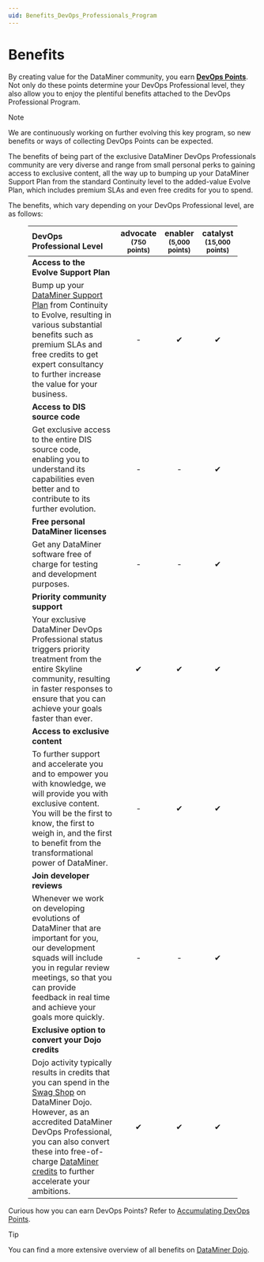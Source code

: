 ```yaml
---
uid: Benefits_DevOps_Professionals_Program
---
```


# Benefits

By creating value for the DataMiner community, you earn [**DevOps Points**](xref:DevOps_Points). Not only do these points determine your DevOps Professional level, they also allow you to enjoy the plentiful benefits attached to the DevOps Professional Program.

> [!NOTE]
> We are continuously working on further evolving this key program, so new benefits or ways of collecting DevOps Points can be expected.

The benefits of being part of the exclusive DataMiner DevOps Professionals community are very diverse and range from small personal perks to gaining access to exclusive content, all the way up to bumping up your DataMiner Support Plan from the standard Continuity level to the added-value Evolve Plan, which includes premium SLAs and even free credits for you to spend.

The benefits, which vary depending on your DevOps Professional level, are as follows:

<figure id="SupportPlans">
  <table>
    <thead>
      <tr>
        <th style="text-align:left;">DevOps Professional Level</th>
        <th style="text-align:center;">advocate<br><small>(750 points)</small></th>
        <th style="text-align:center;">enabler<br><small>(5,000 points)</small></th>
        <th style="text-align:center;">catalyst<br><small>(15,000 points)</small></th>
      </tr>
    </thead>
    <tbody>
      <tr>
        <td style="text-align:left;"><strong>Access to the Evolve Support Plan</strong></td>
        <td style="text-align:center;"></td>
        <td style="text-align:center;"></td>
        <td style="text-align:center;"></td>
      </tr>
      <tr>
        <td style="text-align:left;">
          Bump up your <a href="https://community.dataminer.services/support-services/">DataMiner Support Plan</a> from Continuity to Evolve, resulting in various substantial benefits such as premium SLAs and free credits to get expert consultancy to further increase the value for your business.
        </td>
        <td style="text-align:center;">-</td>
        <td style="text-align:center;">&#x2714;</td>
        <td style="text-align:center;">&#x2714;</td>
      </tr>
      <tr>
        <td style="text-align:left;"><strong>Access to DIS source code</strong></td>
        <td style="text-align:center;"></td>
        <td style="text-align:center;"></td>
        <td style="text-align:center;"></td>
      </tr>
      <tr>
        <td style="text-align:left;">
          Get exclusive access to the entire DIS source code, enabling you to understand its capabilities even better and to contribute to its further evolution.
        </td>
        <td style="text-align:center;">-</td>
        <td style="text-align:center;">-</td>
        <td style="text-align:center;">&#x2714;</td>
      </tr>
      <tr>
        <td style="text-align:left;"><strong>Free personal DataMiner licenses</strong></td>
        <td style="text-align:center;"></td>
        <td style="text-align:center;"></td>
        <td style="text-align:center;"></td>
      </tr>
      <tr>
        <td style="text-align:left;">Get any DataMiner software free of charge for testing and development purposes.</td>
        <td style="text-align:center;">-</td>
        <td style="text-align:center;">-</td>
        <td style="text-align:center;">&#x2714;</td>
      </tr>
      <tr>
        <td style="text-align:left;"><strong>Priority community support</strong></td>
        <td style="text-align:center;"></td>
        <td style="text-align:center;"></td>
        <td style="text-align:center;"></td>
      </tr>
      <tr>
        <td style="text-align:left;">
          Your exclusive DataMiner DevOps Professional status triggers priority treatment from the entire Skyline community, resulting in faster responses to ensure that you can achieve your goals faster than ever.
        </td>
        <td style="text-align:center;">&#x2714;</td>
        <td style="text-align:center;">&#x2714;</td>
        <td style="text-align:center;">&#x2714;</td>
      </tr>
      <tr>
        <td style="text-align:left;"><strong>Access to exclusive content</strong></td>
        <td style="text-align:center;"></td>
        <td style="text-align:center;"></td>
        <td style="text-align:center;"></td>
      </tr>
      <tr>
        <td style="text-align:left;">
          To further support and accelerate you and to empower you with knowledge, we will provide you with exclusive content. You will be the first to know, the first to weigh in, and the first to benefit from the transformational power of DataMiner.
        </td>
        <td style="text-align:center;">-</td>
        <td style="text-align:center;">&#x2714;</td>
        <td style="text-align:center;">&#x2714;</td>
      </tr>
      <tr>
        <td style="text-align:left;"><strong>Join developer reviews</strong></td>
        <td style="text-align:center;"></td>
        <td style="text-align:center;"></td>
        <td style="text-align:center;"></td>
      </tr>
      <tr>
        <td style="text-align:left;">
          Whenever we work on developing evolutions of DataMiner that are important for you, our development squads will include you in regular review meetings, so that you can provide feedback in real time and achieve your goals more quickly.
        </td>
        <td style="text-align:center;">-</td>
        <td style="text-align:center;">-</td>
        <td style="text-align:center;">&#x2714;</td>
      </tr>
      <tr>
        <td style="text-align:left;"><strong>Exclusive option to convert your Dojo credits</strong></td>
        <td style="text-align:center;"></td>
        <td style="text-align:center;"></td>
        <td style="text-align:center;"></td>
      </tr>
      <tr>
        <td style="text-align:left;">
          Dojo activity typically results in credits that you can spend in the <a href="https://community.dataminer.services/swag-shop/">Swag Shop</a> on DataMiner Dojo. However, as an accredited DataMiner DevOps Professional, you can also convert these into free-of-charge <a href="https://community.dataminer.services/product/dataminer-credit/">DataMiner credits</a> to further accelerate your ambitions.
        </td>
        <td style="text-align:center;">&#x2714;</td>
        <td style="text-align:center;">&#x2714;</td>
        <td style="text-align:center;">&#x2714;</td>
      </tr>
    </tbody>
  </table>
</figure>

Curious how you can earn DevOps Points? Refer to [Accumulating DevOps Points](xref:DevOps_Points).

> [!TIP]
> You can find a more extensive overview of all benefits on [DataMiner Dojo](https://community.dataminer.services/dataminer-devops-professional-program/#benefits).
